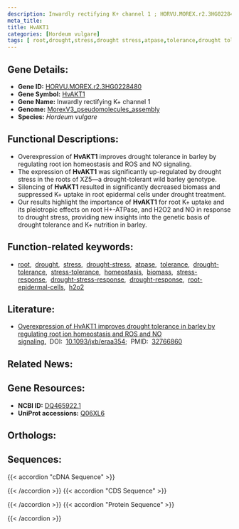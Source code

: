 ```yaml
---
description: Inwardly rectifying K+ channel 1 ; HORVU.MOREX.r2.3HG0228480 ; Hordeum vulgare
meta_title:
title: HvAKT1
categories: [Hordeum vulgare]
tags: [ root,drought,stress,drought stress,atpase,tolerance,drought tolerance,stress tolerance,homeostasis,biomass,stress response,drought stress response,drought response,root epidermal cells,h2o2 ]
---
```


## Gene Details:
- **Gene ID:** [HORVU.MOREX.r2.3HG0228480](https://ensembl.gramene.org/id/HORVU.MOREX.r2.3HG0228480)
- **Gene Symbol:** <u>HvAKT1</u>
- **Gene Name:** Inwardly rectifying K+ channel 1
- **Genome:** [MorexV3_pseudomolecules_assembly](https://ensembl.gramene.org/Hordeum_vulgare/Info/Index)
- **Species:** *Hordeum vulgare*

## Functional Descriptions:
   - Overexpression of **HvAKT1** improves drought tolerance in barley by regulating root ion homeostasis and ROS and NO signaling.
   - The expression of **HvAKT1** was significantly up-regulated by drought stress in the roots of XZ5—a drought-tolerant wild barley genotype.
   - Silencing of **HvAKT1** resulted in significantly decreased biomass and suppressed K+ uptake in root epidermal cells under drought treatment.
   - Our results highlight the importance of **HvAKT1** for root K+ uptake and its pleiotropic effects on root H+-ATPase, and H2O2 and NO in response to drought stress, providing new insights into the genetic basis of drought tolerance and K+ nutrition in barley.

## Function-related keywords:
   - [root](/tags/root/),&nbsp;&nbsp;[drought](/tags/drought/),&nbsp;&nbsp;[stress](/tags/stress/),&nbsp;&nbsp;[drought-stress](/tags/drought-stress/),&nbsp;&nbsp;[atpase](/tags/atpase/),&nbsp;&nbsp;[tolerance](/tags/tolerance/),&nbsp;&nbsp;[drought-tolerance](/tags/drought-tolerance/),&nbsp;&nbsp;[stress-tolerance](/tags/stress-tolerance/),&nbsp;&nbsp;[homeostasis](/tags/homeostasis/),&nbsp;&nbsp;[biomass](/tags/biomass/),&nbsp;&nbsp;[stress-response](/tags/stress-response/),&nbsp;&nbsp;[drought-stress-response](/tags/drought-stress-response/),&nbsp;&nbsp;[drought-response](/tags/drought-response/),&nbsp;&nbsp;[root-epidermal-cells](/tags/root-epidermal-cells/),&nbsp;&nbsp;[h2o2](/tags/h2o2/)

## Literature:
   - [Overexpression of HvAKT1 improves drought tolerance in barley by regulating root ion homeostasis and ROS and NO signaling.](https://doi.org/10.1093/jxb/eraa354)&nbsp;&nbsp;DOI:&nbsp;&nbsp;[10.1093/jxb/eraa354](https://doi.org/10.1093/jxb/eraa354);&nbsp;&nbsp;PMID:&nbsp;&nbsp;[32766860](https://pubmed.ncbi.nlm.nih.gov/32766860/)

## Related News:

## Gene Resources:
- **NCBI ID:**  [DQ465922.1](https://www.ncbi.nlm.nih.gov/gene/?term=DQ465922.1)
- **UniProt accessions:**  [Q06XL6](https://www.uniprot.org/uniprotkb/Q06XL6/entry)

## Orthologs:

## Sequences:
{{< accordion "cDNA Sequence" >}}

{{< /accordion >}}
{{< accordion "CDS Sequence" >}}

{{< /accordion >}}
{{< accordion "Protein Sequence" >}}

{{< /accordion >}}

